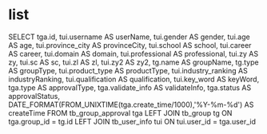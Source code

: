 list
===
SELECT
  tga.id,
  tui.username AS userName,
  tui.gender AS gender,
  tui.age AS age,
  tui.province_city AS provinceCity,
  tui.school AS school,
  tui.career AS career,
  tui.domain AS domain,
  tui.professional AS professional,
  tui.zy AS zy,
  tui.sc AS sc,
  tui.zl AS zl,
  tui.zy2 AS zy2,
  tg.name AS groupName,
  tg.type AS groupType,
  tui.product_type AS productType,
  tui.industry_ranking AS industryRanking,
  tui.qualification AS qualification,
  tui.key_word AS keyWord,
  tga.type AS approvalType,
  tga.validate_info AS validateInfo,
  tga.status AS approvalStatus,
  DATE_FORMAT(FROM_UNIXTIME(tga.create_time/1000),'%Y-%m-%d') AS createTime
FROM
  tb_group_approval tga
LEFT JOIN tb_group tg ON tga.group_id = tg.id
LEFT JOIN tb_user_info tui ON tui.user_id = tga.user_id